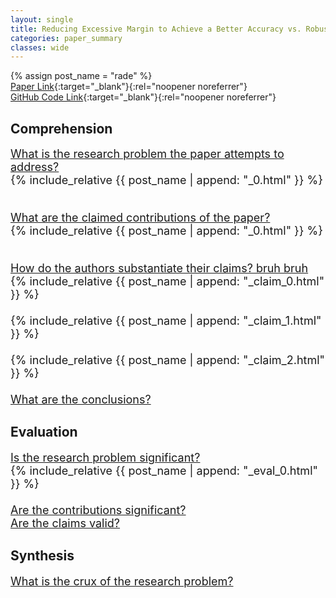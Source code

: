 ```yaml
---
layout: single
title: Reducing Excessive Margin to Achieve a Better Accuracy vs. Robustness Trade-off
categories: paper_summary
classes: wide
---
```

{% assign post_name = "rade" %}
\
[Paper Link](https://openreview.net/pdf?id=Azh9QBQ4tR7){:target="_blank"}{:rel="noopener noreferrer"}\
[GitHub Code Link](https://github.com/imrahulr/hat){:target="_blank"}{:rel="noopener noreferrer"}

<h2>Comprehension</h2>
<font size= "4.5">
<ins>What is the research problem the paper attempts to address?</ins><br>
  <font size="4">
  {% include_relative {{ post_name | append: "_0.html" }} %}<br><br>
  </font>
  
<ins>What are the claimed contributions of the paper?</ins><br>
  <font size="4">
  {% include_relative {{ post_name | append: "_0.html" }} %}<br><br>
  </font>
  
<ins>How do the authors substantiate their claims? bruh bruh</ins><br>
  <font size="4">
  {% include_relative {{ post_name | append: "_claim_0.html" }} %}<br><br>
  {% include_relative {{ post_name | append: "_claim_1.html" }} %}<br><br>
  {% include_relative {{ post_name | append: "_claim_2.html" }} %}<br><br>
  </font>
<ins>What are the conclusions?</ins>
</font>  

<h2>Evaluation</h2>
<font size="4.5">
<ins>Is the research problem significant?</ins><br>
  <font size="4">
  {% include_relative {{ post_name | append: "_eval_0.html" }} %}<br><br>
  </font>
<ins>Are the contributions significant?</ins><br>
<ins>Are the claims valid?</ins><br>
</font>


<h2>Synthesis</h2>
<font size="4.5">
<ins>What is the crux of the research problem?</ins><br>
</font>
